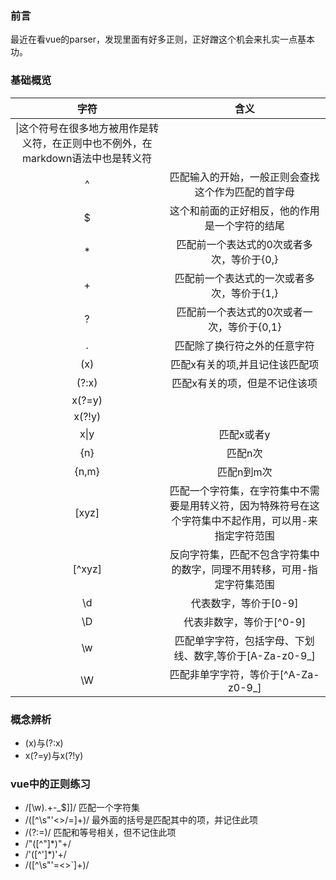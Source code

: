 ### 前言
最近在看vue的parser，发现里面有好多正则，正好蹭这个机会来扎实一点基本功。

### 基础概览

|字符|含义|
|:--:|:--:|
|\\|这个符号在很多地方被用作是转义符，在正则中也不例外，在markdown语法中也是转义符|
|^|匹配输入的开始，一般正则会查找这个作为匹配的首字母|
|$|这个和前面的正好相反，他的作用是一个字符的结尾|
|*|匹配前一个表达式的0次或者多次，等价于{0,}|
|+|匹配前一个表达式的一次或者多次，等价于{1,}|
|?|匹配前一个表达式的0次或者一次，等价于{0,1}|
|.|匹配除了换行符之外的任意字符|
|(x)|匹配x有关的项,并且记住该匹配项|
|(?:x)|匹配x有关的项，但是不记住该项|
|x(?=y)||
|x(?!y)||
|x\|y|匹配x或者y|
|{n}|匹配n次|
|{n,m}|匹配n到m次|
|[xyz]|匹配一个字符集，在字符集中不需要是用转义符，因为特殊符号在这个字符集中不起作用，可以用-来指定字符范围|
|[^xyz]|反向字符集，匹配不包含字符集中的数字，同理不用转移，可用-指定字符集范围|
|\d|代表数字，等价于[0-9]|
|\D|代表非数字，等价于[^0-9]|
|\w|匹配单字字符，包括字母、下划线、数字,等价于[A-Za-z0-9_]|
|\W|匹配非单字字符，等价于[^A-Za-z0-9_]|
### 概念辨析

- (x)与(?:x)
- x(?=y)与x(?!y)


### vue中的正则练习
- /[\w).+\-_$\]]/    匹配一个字符集
- /([^\s"'<>/=]+)/  最外面的括号是匹配其中的项，并记住此项
- /(?:=)/   匹配和等号相关，但不记住此项
- /"([^"]*)"+/
- /'([^']*)'+/
- /([^\s"'=<>`]+)/
